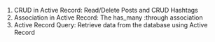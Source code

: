 1. CRUD in Active Record: Read/Delete Posts and CRUD Hashtags
2. Association in Active Record: The has_many :through association
3. Active Record Query: Retrieve data from the database using Active Record
